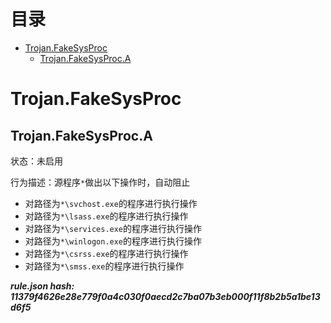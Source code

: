 



目录
==

* [Trojan.FakeSysProc](#trojanfakesysproc)
	* [Trojan.FakeSysProc.A](#trojanfakesysproca)

# Trojan.FakeSysProc

## Trojan.FakeSysProc.A
  
状态：未启用

行为描述：源程序`*`做出以下操作时，自动阻止
- 对路径为`*\svchost.exe`的程序进行执行操作
- 对路径为`*\lsass.exe`的程序进行执行操作
- 对路径为`*\services.exe`的程序进行执行操作
- 对路径为`*\winlogon.exe`的程序进行执行操作
- 对路径为`*\csrss.exe`的程序进行执行操作
- 对路径为`*\smss.exe`的程序进行执行操作
  
***rule.json hash: 11379f4626e28e779f0a4c030f0aecd2c7ba07b3eb000f11f8b2b5a1be13d6f5***